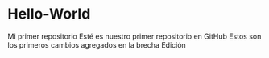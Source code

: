 # Hello-World
Mi primer repositorio
Esté es nuestro primer repositorio en GitHub
Estos son los primeros cambios agregados en la brecha Edición

